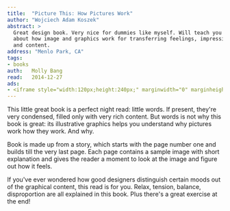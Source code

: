 ```yaml
---
title:	"Picture This: How Pictures Work"
author: "Wojciech Adam Koszek"
abstract: >
  Great design book. Very nice for dummies like myself. Will teach you more
  about how image and graphics work for transferring feelings, impressions
  and content.
address: "Menlo Park, CA"
tags:
- books
auth:	Molly Bang
read:	2014-12-27
ads:
- <iframe style="width:120px;height:240px;" marginwidth="0" marginheight="0" scrolling="no" frameborder="0" src="//ws-na.amazon-adsystem.com/widgets/q?ServiceVersion=20070822&OneJS=1&Operation=GetAdHtml&MarketPlace=US&source=ss&ref=ss_til&ad_type=product_link&tracking_id=wkoszek08-20&marketplace=amazon&region=US&placement=1587170302&asins=1587170302&linkId=7DM562QVR55SPQ26&show_border=false&link_opens_in_new_window=true&price_color=333333&title_color=C00000&bg_color=FFFFFF"></iframe>
---
```


This little great book is a perfect night read: little words. If present,
they're very condensed, filled only with very rich content. But words is not
why this book is great: its illustrative graphics helps you understand why
pictures work how they work. And why.

Book is made up from a story, which starts with the page number one and
builds till the very last page. Each page contains a sample image with short
explanation and gives the reader a moment to look at the image and figure
out how it feels.

If you've ever wondered how good designers distinguish certain moods out of
the graphical content, this read is for you. Relax, tension, balance,
disproportion are all explained in this book. Plus there's a great exercise
at the end!
